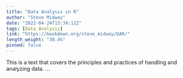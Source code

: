 ```yaml
---
title: "Data Analysis in R"
author: "Steve Midway"
date: "2022-04-24T13:34:11Z"
tags: [Data Analysis]
link: "https://bookdown.org/steve_midway/DAR/"
length_weight: "30.4%"
pinned: false
---
```


This is a text that covers the principles and practices of handling and analyzing data. ...
